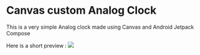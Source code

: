 # Canvas custom Analog Clock
 This is a very simple Analog clock made using Canvas and Android Jetpack Compose

Here is a short preview :
<img src="sample_img.PNG"/>